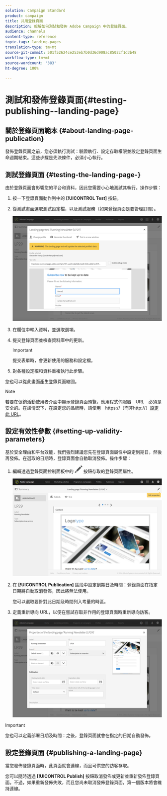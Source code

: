 ```yaml
---
solution: Campaign Standard
product: campaign
title: 共用登錄頁面
description: 瞭解如何測試和發佈 Adobe Campaign 中的登錄頁面。
audience: channels
content-type: reference
topic-tags: landing-pages
translation-type: tm+mt
source-git-commit: 501f52624ce253eb7b0d36d908ac8502cf1d3b48
workflow-type: tm+mt
source-wordcount: '383'
ht-degree: 100%

---
```



# 測試和發佈登錄頁面{#testing-publishing--landing-page}

## 關於登錄頁面範本 {#about-landing-page-publication}

發佈登錄頁面之前，您必須執行測試：驗證執行、設定存取權限並設定登錄頁面生命週期結束。這些步驟是先決條件，必須小心執行。

## 測試登錄頁面 {#testing-the-landing-page-}

由於登錄頁面會影響您的平台和資料，因此您需要小心地測試其執行。操作步驟：

1. 按一下登錄頁面動作列中的 **[!UICONTROL Test]** 按鈕。
1. 從測試畫面選取測試設定檔，以及測試服務（如果登錄頁面是要管理訂閱）。

   ![](assets/lp_test_2.png)

1. 在欄位中輸入資料，並選取選項。
1. 提交登錄頁面並檢查資料庫中的更新。

   >[!IMPORTANT]
   >
   >提交表單時，會更新使用的服務和設定檔。

1. 對各種設定檔和資料重複執行此步驟。

您也可以從此畫面產生登錄頁面縮圖。

>[!NOTE]
>
>若要在促銷活動使用者介面中顯示登錄頁面預覽，應用程式伺服器　URL　必須是安全的。在該情況下，在設定您的品牌時，請使用　https://（而非http://）[設定此 URL](../../administration/using/branding.md#configuring-and-using-brands)。

## 設定有效性參數 {#setting-up-validity-parameters}

基於安全理由和平台效能，我們強烈建議您先在登錄頁面屬性中設定到期日，然後再發佈。在選取的日期時，登錄頁面會自動取消發佈。操作步驟：

1. 編輯透過登錄頁面控制面板中的 ![](assets/edit_darkgrey-24px.png) 按鈕存取的登錄頁面屬性。

   ![](assets/lp_edit_properties_button.png)

1. 在 **[!UICONTROL Publication]** 區段中設定到期日及時間：登錄頁面在指定日期將自動取消發佈，因此將無法使用。

   您可以選取要針對此日期及時間列入考量的時區。

1. 定義重新導向 URL，以便在嘗試存取非作用的登錄頁面時重新導向訪客。

   ![](assets/lp_settings_general.png)

>[!IMPORTANT]
>
>您也可以定義部署日期及時間：之後，登錄頁面就會在指定的日期自動發佈。

## 設定登錄頁面 {#publishing-a-landing-page}

當您發佈登錄頁面時，此頁面就會連線，而且可供您的訪客存取。

您可以隨時透過 **[!UICONTROL Publish]** 按鈕取消發佈或更新並重新發佈登錄頁面。不過，如果重新發佈失敗，而且您尚未取消發佈登錄頁面，第一個版本將會維持連線。
